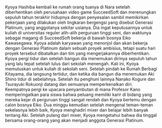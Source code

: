 Kyoya Hashiba kembali ke rumah orang tuanya di Nara setelah diberhentikan oleh perusahaan video game SucceedSoft dan merenungkan sepuluh tahun terakhir hidupnya dengan penyesalan sambil memikirkan pekerjaan yang dilakukan oleh lingkaran bergengsi yang disebut Generasi Platinum, yang anggotanya sekitar usianya. Dia ingat keputusannya untuk kuliah di universitas reguler alih-alih perguruan tinggi seni, dan waktunya sebagai magang di SucceedSoft bekerja di bawah bosnya Eiko Kawasegawa. Kyoya adalah karyawan yang menonjol dan akan bekerja dengan Generasi Platinum dalam sebuah proyek ambisius, tetapi suatu hari proyek tersebut dibatalkan dan tim yang mengerjakannya diberhentikan. Kyoya pergi tidur dan setelah bangun dia menemukan dirinya sepuluh tahun yang lalu tepat setelah lulus dari sekolah menengah. Kali ini, Kyoya memutuskan untuk kuliah di sekolah seni. Setelah pindah ke Rumah Berbagi Kitayama, dia langsung tertidur, dan ketika dia bangun dia menemukan Aki Shino tidur di sebelahnya. Setelah itu penghuni lainnya Nanako Kogure dan Tsurayuki Rokuonji datang dan semuanya memperkenalkan diri. Keempatnya pergi ke upacara penyambutan di mana Profesor Kano memperingatkan para siswa bahwa peluang memiliki karir di bidang yang mereka kejar di perguruan tinggi sangat rendah dan Kyoya bertemu dengan calon bosnya Eiko. Dua minggu kemudian setelah mengenal teman-teman sekelasnya lebih baik, Kyoya menghadiri mixer dan belajar lebih banyak tentang Aki. Setelah pulang dari mixer, Kyoya mengetahui bahwa dia tinggal bersama orang-orang yang akan menjadi anggota Generasi Platinum.
